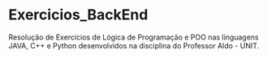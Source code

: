 # Exercicios_BackEnd
 Resolução de Exercícios de Lógica de Programação e POO nas linguagens JAVA, C++ e Python desenvolvidos na disciplina do Professor Aldo - UNIT.


